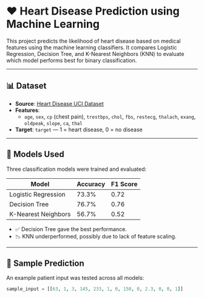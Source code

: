 # ❤️ Heart Disease Prediction using Machine Learning

This project predicts the likelihood of heart disease based on medical features using the machine learning classifiers. It compares Logistic Regression, Decision Tree, and K-Nearest Neighbors (KNN) to evaluate which model performs best for binary classification.

---

## 📊 Dataset

- **Source**: [Heart Disease UCI Dataset](https://www.kaggle.com/datasets/cherngs/heart-disease-cleveland-uci)
- **Features**:
  - `age`, `sex`, `cp` (chest pain), `trestbps`, `chol`, `fbs`, `restecg`, `thalach`, `exang`, `oldpeak`, `slope`, `ca`, `thal`
- **Target**: `target` — 1 = heart disease, 0 = no disease

---

## 🚀 Models Used

Three classification models were trained and evaluated:

| Model                 | Accuracy | F1 Score |
|----------------------|----------|----------|
| Logistic Regression  | 73.3%    | 0.72     |
| Decision Tree        | 76.7%    | 0.76     |
| K-Nearest Neighbors  | 56.7%    | 0.52     |

- ✅ Decision Tree gave the best performance.
- 📉 KNN underperformed, possibly due to lack of feature scaling.

---

## 🧪 Sample Prediction

An example patient input was tested across all models:

```python
sample_input = [[63, 1, 3, 145, 233, 1, 0, 150, 0, 2.3, 0, 0, 1]]

